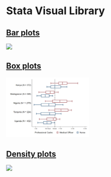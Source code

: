 # Stata Visual Library

## [Bar plots](https://worldbank.github.io/Stata-IE-Visual-Library/bar/)
[<img src="https://user-images.githubusercontent.com/15252541/31467170-1a358f78-aea7-11e7-85f7-0c152ad2c391.png" width="225">](https://worldbank.github.io/Stata-IE-Visual-Library/bar/)

## [Box plots](https://worldbank.github.io/Stata-IE-Visual-Library/box/)
[<img src="https://github.com/worldbank/Stata-IE-Visual-Library/blob/develop/Library/Box%20plots/10-25-50-75-90%20Percentile%20box%20plot/figure.png" width="225">](https://worldbank.github.io/Stata-IE-Visual-Library/box/)

## [Density plots](https://worldbank.github.io/Stata-IE-Visual-Library/density/)
[<img src="https://user-images.githubusercontent.com/15252541/30933363-622abee4-a398-11e7-98a6-432337ed7375.png" width="225">](https://worldbank.github.io/Stata-IE-Visual-Library/density/)
